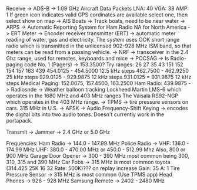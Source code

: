 Receive -> ADS-B -> 1.09 GHz Aircraft Data Packets
	LNA: 40		VGA: 38		AMP: 1
	If green icon indicates valid GPS cordinates are available
		select one, then select show on map 
	-> AIS Boats -> Track boats, need to be near water
	-> ARPS -> Automatic Reporting System for Ham Radio
		NA for North America
	-> ERT Meter -> Encoder receiver transmitter (ERT) ->  automatic meter reading of water, 			gas and electricity. The system uses OOK short range radio which is transmitted in 
		the unlicensed 902-928 MHz ISM band, so that meters can be read from a passing 
		vehicle. 
	-> NRF -> transceiver in the 2.4 Ghz range, used for remotes, keyboards and mice
	-> POCSAG -> Is Radio-paging code No. 1 (Pagers) -> 153.3500?
		Try ranges: 26 27 35 43 151 152 154 157 163 439 
			454.0125 - 454.5000 12.5 kHz steps 
			462.7500 - 462.9250 25 kHz steps
			929.0125 - 929.9875 12 kHz steps
			931.0125 = 931.9875 12 kHz steps
		Medical Paging: 152.0075, 157.4500, 163.2500
		Ham Radio: 439.9875
	-> Radiosnde -> Weather balloon tracking 
		Lockheed Martin LMS-6 which operates in the 1680 MHz and 403 MHz ranges 
		The Vaisala RS92-NGP which operates in the 403 MHz range. 
	-> TPMS -> tire pressure sensors on cars. 315 MHz in U.S.
	-> AFSK -> Audio Frequency-Shift Keying -> encodes the digital bits into two audio tones. 
		Doesn't currently work in the portapack.

Transmit ->  Jammer -> 2.4 GHz or 5.0 GHz

Frequencies: 
Ham Radio -> 144.0 - 147.99 MHz 
Police Radio -> 
	VHF: 136.0 - 174.99 MHz
	UHF: 380.0 - 470.00 MHz or 450.0 - 512.99 Mhz
	Also, 800 or 900 MHz
Garage Door Opener -> 
	300 - 390 MHz 
	most common being 300, 310, 315 and 390 MHz
Car Fobs -> 315 MHz is most common
	toyota (314.425 25K 16 32   Rate: 500K)???
		on replay increase Gain: 35  A: 1
Tire Pressure Sensor -> 315 MHz is most common (Use TPMS app)
Head Phones -> 926 - 928 MHz
Samsung Remote -> 2402 - 2480 MHz
